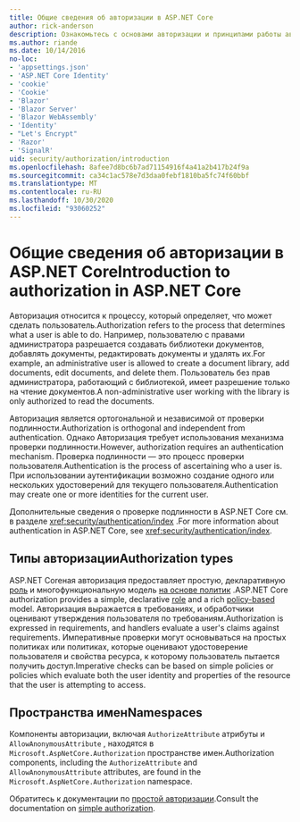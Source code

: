```yaml
---
title: Общие сведения об авторизации в ASP.NET Core
author: rick-anderson
description: Ознакомьтесь с основами авторизации и принципами работы авторизации в ASP.NET Core приложениях.
ms.author: riande
ms.date: 10/14/2016
no-loc:
- 'appsettings.json'
- 'ASP.NET Core Identity'
- 'cookie'
- 'Cookie'
- 'Blazor'
- 'Blazor Server'
- 'Blazor WebAssembly'
- 'Identity'
- "Let's Encrypt"
- 'Razor'
- 'SignalR'
uid: security/authorization/introduction
ms.openlocfilehash: 8afee7d8bc6b7ad71154916f4a41a2b417b24f9a
ms.sourcegitcommit: ca34c1ac578e7d3daa0febf1810ba5fc74f60bbf
ms.translationtype: MT
ms.contentlocale: ru-RU
ms.lasthandoff: 10/30/2020
ms.locfileid: "93060252"
---
```

# <a name="introduction-to-authorization-in-aspnet-core"></a><span data-ttu-id="4bc47-103">Общие сведения об авторизации в ASP.NET Core</span><span class="sxs-lookup"><span data-stu-id="4bc47-103">Introduction to authorization in ASP.NET Core</span></span>

<a name="security-authorization-introduction"></a>

<span data-ttu-id="4bc47-104">Авторизация относится к процессу, который определяет, что может сделать пользователь.</span><span class="sxs-lookup"><span data-stu-id="4bc47-104">Authorization refers to the process that determines what a user is able to do.</span></span> <span data-ttu-id="4bc47-105">Например, пользователю с правами администратора разрешается создавать библиотеки документов, добавлять документы, редактировать документы и удалять их.</span><span class="sxs-lookup"><span data-stu-id="4bc47-105">For example, an administrative user is allowed to create a document library, add documents, edit documents, and delete them.</span></span> <span data-ttu-id="4bc47-106">Пользователь без прав администратора, работающий с библиотекой, имеет разрешение только на чтение документов.</span><span class="sxs-lookup"><span data-stu-id="4bc47-106">A non-administrative user working with the library is only authorized to read the documents.</span></span>

<span data-ttu-id="4bc47-107">Авторизация является ортогональной и независимой от проверки подлинности.</span><span class="sxs-lookup"><span data-stu-id="4bc47-107">Authorization is orthogonal and independent from authentication.</span></span> <span data-ttu-id="4bc47-108">Однако Авторизация требует использования механизма проверки подлинности.</span><span class="sxs-lookup"><span data-stu-id="4bc47-108">However, authorization requires an authentication mechanism.</span></span> <span data-ttu-id="4bc47-109">Проверка подлинности — это процесс проверки пользователя.</span><span class="sxs-lookup"><span data-stu-id="4bc47-109">Authentication is the process of ascertaining who a user is.</span></span> <span data-ttu-id="4bc47-110">При использовании аутентификации возможно создание одного или нескольких удостоверений для текущего пользователя.</span><span class="sxs-lookup"><span data-stu-id="4bc47-110">Authentication may create one or more identities for the current user.</span></span>

<span data-ttu-id="4bc47-111">Дополнительные сведения о проверке подлинности в ASP.NET Core см. в разделе <xref:security/authentication/index> .</span><span class="sxs-lookup"><span data-stu-id="4bc47-111">For more information about authentication in ASP.NET Core, see <xref:security/authentication/index>.</span></span>

## <a name="authorization-types"></a><span data-ttu-id="4bc47-112">Типы авторизации</span><span class="sxs-lookup"><span data-stu-id="4bc47-112">Authorization types</span></span>

<span data-ttu-id="4bc47-113">ASP.NET Coreная авторизация предоставляет простую, декларативную [роль](xref:security/authorization/roles) и многофункциональную модель [на основе политик](xref:security/authorization/policies) .</span><span class="sxs-lookup"><span data-stu-id="4bc47-113">ASP.NET Core authorization provides a simple, declarative [role](xref:security/authorization/roles) and a rich [policy-based](xref:security/authorization/policies) model.</span></span> <span data-ttu-id="4bc47-114">Авторизация выражается в требованиях, и обработчики оценивают утверждения пользователя по требованиям.</span><span class="sxs-lookup"><span data-stu-id="4bc47-114">Authorization is expressed in requirements, and handlers evaluate a user's claims against requirements.</span></span> <span data-ttu-id="4bc47-115">Императивные проверки могут основываться на простых политиках или политиках, которые оценивают удостоверение пользователя и свойства ресурса, к которому пользователь пытается получить доступ.</span><span class="sxs-lookup"><span data-stu-id="4bc47-115">Imperative checks can be based on simple policies or policies which evaluate both the user identity and properties of the resource that the user is attempting to access.</span></span>

## <a name="namespaces"></a><span data-ttu-id="4bc47-116">Пространства имен</span><span class="sxs-lookup"><span data-stu-id="4bc47-116">Namespaces</span></span>

<span data-ttu-id="4bc47-117">Компоненты авторизации, включая `AuthorizeAttribute` атрибуты и `AllowAnonymousAttribute` , находятся в `Microsoft.AspNetCore.Authorization` пространстве имен.</span><span class="sxs-lookup"><span data-stu-id="4bc47-117">Authorization components, including the `AuthorizeAttribute` and `AllowAnonymousAttribute` attributes, are found in the `Microsoft.AspNetCore.Authorization` namespace.</span></span>

<span data-ttu-id="4bc47-118">Обратитесь к документации по [простой авторизации](xref:security/authorization/simple).</span><span class="sxs-lookup"><span data-stu-id="4bc47-118">Consult the documentation on [simple authorization](xref:security/authorization/simple).</span></span>
